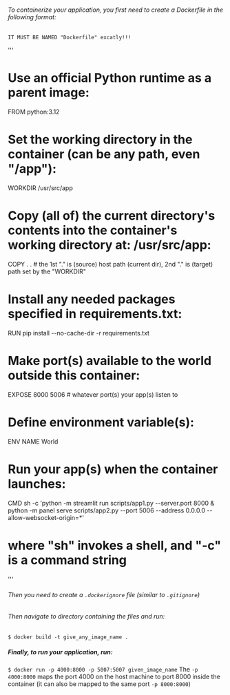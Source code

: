 ###### To containerize your application, you first need to create a Dockerfile in the following format:
	IT MUST BE NAMED "Dockerfile" excatly!!!

'''
# Use an official Python runtime as a parent image:
FROM python:3.12

# Set the working directory in the container (can be any path, even "/app"):
WORKDIR /usr/src/app

# Copy (all of) the current directory's contents into the container's working directory at: /usr/src/app:
COPY . .  # the 1st "." is (source) host path (current dir), 2nd "." is (target) path set by the "WORKDIR"

# Install any needed packages specified in requirements.txt:
RUN pip install --no-cache-dir -r requirements.txt

# Make port(s) available to the world outside this container:
EXPOSE 8000 5006  # whatever port(s) your app(s) listen to

# Define environment variable(s):
ENV NAME World

# Run your app(s) when the container launches:
CMD sh -c 'python -m streamlit run scripts/app1.py --server.port 8000 & python -m panel serve scripts/app2.py --port 5006 --address 0.0.0.0 --allow-websocket-origin=*'

# where "sh" invokes a shell, and "-c" is a command string  
'''

###### Then you need to create a `.dockerignore` file (similar to `.gitignore`)

###### Then navigate to directory containing the files and run:
`$ docker build -t give_any_image_name .`

##### Finally, to run your application, run:
`$ docker run -p 4000:8000 -p 5007:5007 given_image_name`
The `-p 4000:8000` maps the port 4000 on the host machine to port 8000 inside the container
(it can also be mapped to the same port `-p 8000:8000`)
